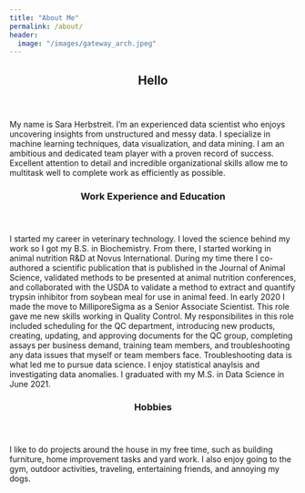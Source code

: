 ```yaml
---
title: "About Me"
permalink: /about/
header:
  image: "/images/gateway_arch.jpeg"
---
```



<!-- Main -->
<div id="main">

<section id="one">
	<div class="inner">
		<header class="major">
			<h2>Hello</h2>
		</header>
		<p>My name is Sara Herbstreit. I’m an experienced data scientist who enjoys uncovering insights from unstructured and messy data.
 I specialize in machine learning techniques, data visualization, and data mining. I am an ambitious and dedicated team player with a proven record of success. Excellent attention to detail and incredible organizational skills allow me to multitask well to complete work as efficiently as possible. 
</p>
	</div>
</section>

<section id="two" class="spotlights">
	<section>
		<div class="content">
			<div class="inner">
				<header class="major">
					<h3>Work Experience and Education</h3>
				</header>
				<p> 
					I started my career in veterinary technology. I loved the science behind my work so I got my B.S. in Biochemistry. From there, I started working in animal nutrition R&D at Novus International. During my time there I co-authored a scientific publication that is published in the Journal of Animal Science, validated methods to be presented at animal nutrition conferences, and collaborated with the USDA to validate a method to extract and quantify trypsin inhibitor from soybean meal for use in animal feed. In early 2020 I made the move to MilliporeSigma as a Senior Associate Scientist. This role gave me new skills working in Quality Control. My responsibilites in this role included scheduling for the QC department, introducing new products, creating, updating, and approving documents for the QC group, completing assays per business demand, training team members, and troubleshooting any data issues that myself or team members face. Troubleshooting data is what led me to pursue data science. I enjoy statistical anaylsis and investigating data anomalies. I graduated with my M.S. in Data Science in June 2021.</p>
			</div>
		</div>
	</section>
	<section>
		<div class="content">
			<div class="inner">
				<header class="major">
					<h3>Hobbies</h3>
				</header>
				<p>I like to do projects around the house in my free time, such as building furniture, home improvement tasks and yard work. I also enjoy going to the gym, outdoor activities, traveling, entertaining friends, and annoying my dogs.  </p>
			</div>
		</div>
